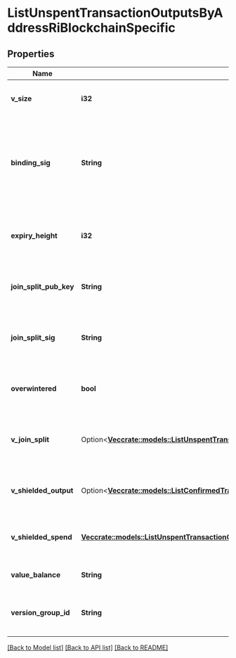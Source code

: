 # ListUnspentTransactionOutputsByAddressRiBlockchainSpecific

## Properties

Name | Type | Description | Notes
------------ | ------------- | ------------- | -------------
**v_size** | **i32** | Represents the virtual size of this transaction | 
**binding_sig** | **String** | It is used to enforce balance of Spend and Output transfers, in order to prevent their replay across transactions. | 
**expiry_height** | **i32** | Represents a block height after which the transaction will expire. | 
**join_split_pub_key** | **String** | Represents an encoding of a JoinSplitSig public validating key. | 
**join_split_sig** | **String** | Is used to sign transactions that contain at least one JoinSplit description. | 
**overwintered** | **bool** | \"Overwinter\" is the network upgrade for the Zcash blockchain. | 
**v_join_split** | Option<[**Vec<crate::models::ListUnspentTransactionOutputsByAddressRiBlockchainSpecificVJoinSplit>**](ListUnspentTransactionOutputsByAddressRI_blockchainSpecific_vJoinSplit.md)> | Represents a sequence of JoinSplit descriptions using BCTV14 proofs. | [optional]
**v_shielded_output** | Option<[**Vec<crate::models::ListConfirmedTransactionsByAddressRibszVShieldedOutput>**](ListConfirmedTransactionsByAddressRIBSZ_vShieldedOutput.md)> | Object Array representation of transaction output descriptions | [optional]
**v_shielded_spend** | [**Vec<crate::models::ListUnspentTransactionOutputsByAddressRiBlockchainSpecificVShieldedSpend>**](ListUnspentTransactionOutputsByAddressRI_blockchainSpecific_vShieldedSpend.md) | Object Array representation of transaction spend descriptions | 
**value_balance** | **String** | Defines the transaction value balance. | 
**version_group_id** | **String** | Represents the transaction version group ID. | 

[[Back to Model list]](../README.md#documentation-for-models) [[Back to API list]](../README.md#documentation-for-api-endpoints) [[Back to README]](../README.md)


